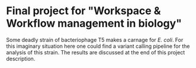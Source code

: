 # Final project for "Workspace & Workflow management in biology"

Some deadly strain of bacteriophage T5 makes a carnage for <i>E. coli</i>. For this imaginary situation here one could find a variant calling pipeline for the analysis of this strain. The results are discussed at the end of this project description. 

